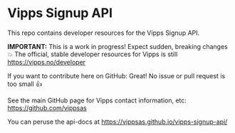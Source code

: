 # Vipps Signup API

This repo contains developer resources for the Vipps Signup API. 

**IMPORTANT:** This is a work in progress! Expect sudden, breaking changes :boom: The official, stable developer resources for Vipps is still https://vipps.no/developer 

If you want to contribute here on GitHub: Great! No issue or pull request is too small 👍

See the main GitHub page for Vipps contact information, etc: https://github.com/vippsas  

You can peruse the api-docs at https://vippsas.github.io/vipps-signup-api/
